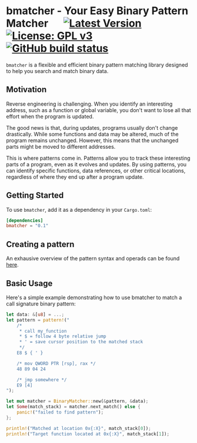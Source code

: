 # bmatcher - Your Easy Binary Pattern Matcher &emsp; [![Latest Version]][crates.io] [![License: GPL v3]](./LICENSE) [![GitHub build status]][actions]

[license: gpl v3]: https://img.shields.io/badge/License-GPLv3-blue.svg
[latest version]: https://img.shields.io/crates/v/bmatcher.svg
[crates.io]: https://crates.io/crates/bmatcher
[github build status]: https://github.com/WolverinDEV/bmatcher/workflows/Rust/badge.svg?branch=master
[actions]: https://github.com/WolverinDEV/bmatcher/actions?query=workflow%3ARust

`bmatcher` is a flexible and efficient binary pattern matching library designed to help you search and match binary data.

## Motivation

Reverse engineering is challenging. When you identify an interesting address, such as a function or global variable, you don't want to lose all that effort when the program is updated.

The good news is that, during updates, programs usually don't change drastically. While some functions and data may be altered, much of the program remains unchanged. However, this means that the unchanged parts might be moved to different addresses.

This is where patterns come in.
Patterns allow you to track these interesting parts of a program, even as it evolves and updates. By using patterns, you can identify specific functions, data references, or other critical locations, regardless of where they end up after a program update.

## Getting Started

To use `bmatcher`, add it as a dependency in your `Cargo.toml`:

```toml
[dependencies]
bmatcher = "0.1"
```

## Creating a pattern

An exhausive overview of the pattern syntax and operads can be found [here](./bmatcher/GRAMMA.MD).

## Basic Usage

Here's a simple example demonstrating how to use bmatcher to match a call signature binary pattern:

```rust
let data: &[u8] = ...;
let pattern = pattern!("
    /*
     * call my_function
     * $ = follow 4 byte relative jump
     * ' = save cursor position to the matched stack
     */
    E8 $ { ' }

    /* mov QWORD PTR [rsp], rax */
    48 89 04 24

    /* jmp somewhere */
    E9 [4]
");

let mut matcher = BinaryMatcher::new(&pattern, &data);
let Some(match_stack) = matcher.next_match() else {
    panic!("failed to find pattern");
};

println!("Matched at location 0x{:X}", match_stack[0]);
println!("Target function located at 0x{:X}", match_stack[1]);
```
